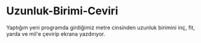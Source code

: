 # Uzunluk-Birimi-Ceviri
Yaptığım yeni programda girdiğimiz metre cinsinden uzunluk birimini inç, fit, yarda ve mil'e çevirip ekrana yazdırıyor.
